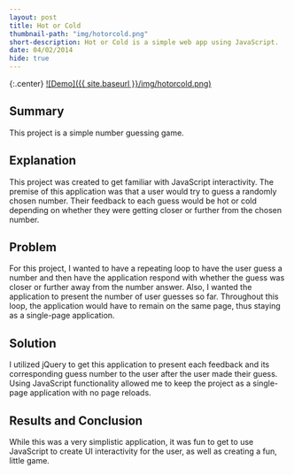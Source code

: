 ```yaml
---
layout: post
title: Hot or Cold
thumbnail-path: "img/hotorcold.png"
short-description: Hot or Cold is a simple web app using JavaScript.
date: 04/02/2014
hide: true
---
```


{:.center}
[![Demo]({{ site.baseurl }}/img/hotorcold.png)](https://caseybennington.github.io/hot-or-cold)

## Summary

This project is a simple number guessing game.

## Explanation

This project was created to get familiar with JavaScript interactivity. The premise of this application was that a user would try to guess a randomly chosen number. Their feedback to each guess would be hot or cold depending on whether they were getting closer or further from the chosen number.

## Problem

For this project, I wanted to have a repeating loop to have the user guess a number and then have the application respond with whether the guess was closer or further away from the number answer. Also, I wanted the application to present the number of user guesses so far. Throughout this loop, the application would have to remain on the same page, thus staying as a single-page application.

## Solution

I utilized jQuery to get this application to present each feedback and its corresponding guess number to the user after the user made their guess. Using JavaScript functionality allowed me to keep the project as a single-page application with no page reloads.

## Results and Conclusion

While this was a very simplistic application, it was fun to get to use JavaScript to create UI interactivity for the user, as well as creating a fun, little game.
